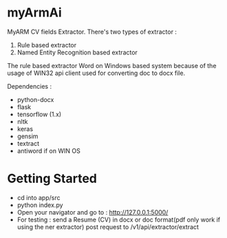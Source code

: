 # myArmAi

MyARM CV fields Extractor. There's two types of extractor :

1. Rule based extractor
2. Named Entity Recognition based extractor

The rule based extractor Word on Windows based system because of the usage of WIN32 api client
used for converting doc to docx file.

Dependencies :

- python-docx
- flask
- tensorflow (1.x)
- nltk
- keras
- gensim
- textract
- antiword if on WIN OS

# Getting Started

- cd into app/src
- python index.py
- Open your navigator and go to : http://127.0.0.1:5000/
- For testing : send a Resume (CV) in docx or doc format(pdf only work if using the ner extractor) post request to /v1/api/extractor/extract
